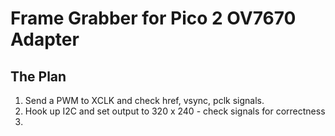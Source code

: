 # Frame Grabber for Pico 2 OV7670 Adapter

## The Plan 

1. Send a PWM to XCLK and check href, vsync, pclk signals.
2. Hook up I2C and set output to 320 x 240 - check signals for correctness
3. 